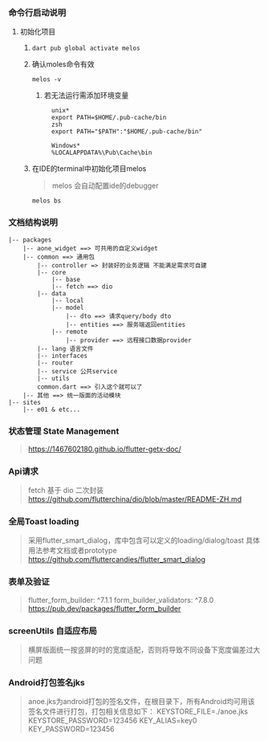 <!--
 * @Author: your name
 * @Date: 2022-02-23 14:39:53
 * @LastEditTime: 2022-03-25 15:33:33
 * @LastEditors: Please set LastEditors
 * @Description: 打开koroFileHeader查看配置 进行设置: https://github.com/OBKoro1/koro1FileHeader/wiki/%E9%85%8D%E7%BD%AE
 * @FilePath: /aone_flutter/README.md
-->

<!--
                     _ooOoo_
                    o8888888o
                    88" . "88
                    (| -_- |)
                    O\  =  /O
                 ____/`---'\____
               .'  \\|     |//  `.
              /  \\|||  :  |||//  \
             /  _||||| -:- |||||-  \
             |   | \\\  -  /// |   |
             | \_|  ''\---/''  |   |
             \  .-\__  `-`  ___/-. /
           ___`. .'  /--.--\  `. . __
        ."" '<  `.___\_<|>_/___.'  >'"".
       | | :  `- \`.;`\ _ /`;.`/ - ` : | |
       \  \ `-.   \_ __\ /__ _/   .-` /  /
  ======`-.____`-.___\_____/___.-`____.-'======
                     `=---='
  ^^^^^^^^^^^^^^^^^^^^^^^^^^^^^^^^^^^^^^^^^^^^^
               佛祖保佑        永无BUG
        佛曰:
               写字楼里写字间，写字间里程序员；
               程序人员写程序，又拿程序换酒钱。
               酒醒只在网上坐，酒醉还来网下眠；
               酒醉酒醒日复日，网上网下年复年。
               但愿老死电脑间，不愿鞠躬老板前；
               奔驰宝马贵者趣，公交自行程序员。
               别人笑我忒疯癫，我笑自己命太贱；
               不见满街漂亮妹，哪个归得程序员？
-->

### 命令行启动说明

1. 初始化项目
    1. ```shell
       dart pub global activate melos
        ```
    2. 确认moles命令有效
       ```shell
       melos -v
       ```
        1. 若无法运行需添加环境变量
           ```text
             unix*
             export PATH=$HOME/.pub-cache/bin
             zsh
             export PATH="$PATH":"$HOME/.pub-cache/bin"
             
             Windows*
             %LOCALAPPDATA%\Pub\Cache\bin
           ```
    3. 在IDE的terminal中初始化项目melos
       > melos 会自动配置ide的debugger
       ```shell
       melos bs
       ```

### 文档结构说明

    |-- packages 
        |-- aone_widget ==> 可共用的自定义widget
        |-- common ==> 通用包
            |-- controller => 封装好的业务逻辑 不能满足需求可自建
            |-- core
                |-- base
                |-- fetch ==> dio
            |-- data 
                |-- local
                |-- model
                    |-- dto ==> 请求query/body dto
                    |-- entities ==> 服务端返回entities
                |-- remote
                    |-- provider ==> 远程接口数据provider
            |-- lang 语言文件
            |-- interfaces
            |-- router
            |-- service 公共service
            |-- utils
            common.dart ==> 引入这个就可以了
        |-- 其他 ==> 统一版面的活动模块
    |-- sites
        |-- e01 & etc...

### 状态管理 State Management

> https://1467602180.github.io/flutter-getx-doc/

### Api请求

> fetch 基于 dio 二次封装
> https://github.com/flutterchina/dio/blob/master/README-ZH.md

### 全局Toast loading

> 采用flutter_smart_dialog，库中包含可以定义的loading/dialog/toast
> 具体用法参考文档或者prototype
> https://github.com/fluttercandies/flutter_smart_dialog


### 表单及验证

> flutter_form_builder: ^7.1.1
> form_builder_validators: ^7.8.0
> https://pub.dev/packages/flutter_form_builder

### screenUtils 自适应布局

> 横屏版面统一按竖屏的时的宽度适配，否则将导致不同设备下宽度偏差过大问题



### Android打包签名jks

> anoe.jks为android打包的签名文件，在根目录下，所有Android均可用该签名文件进行打包，打包相关信息如下：
> KEYSTORE_FILE=./anoe.jks
> KEYSTORE_PASSWORD=123456
> KEY_ALIAS=key0
> KEY_PASSWORD=123456

